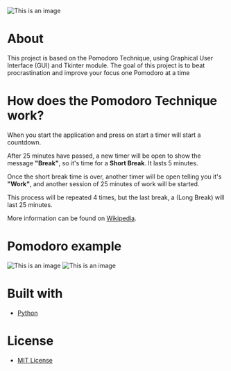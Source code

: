 ![This is an image](http://www.mindbrouwerij.nl/wp-content/uploads/2018/07/pomodorooverview.png)
# About
This project is based on the Pomodoro Technique, using Graphical User Interface (GUI) and Tkinter module. The goal of this project is to beat procrastination and improve your focus one Pomodoro at a time

# How does the Pomodoro Technique work?

When you start the application and press on start a timer will start a countdown.

After 25 minutes have passed, a new timer will be open to show the message **"Break"**, so it's time for a **Short Break**. It lasts 5 minutes.

Once the short break time is over, another timer will be open telling you it's **"Work"**, and another session of 25 minutes of work will be started.

This process will be repeated 4 times, but the last break, a (Long Break) will last 25 minutes.

More information can be found on [Wikipedia](https://en.wikipedia.org/wiki/Pomodoro_Technique).

# Pomodoro example
![This is an image](https://user-images.githubusercontent.com/37813839/120803927-75234780-c51a-11eb-8d65-c4644bfde475.gif)
![This is an image](https://user-images.githubusercontent.com/37813839/120893701-f0542e80-c5ea-11eb-92e7-e702fd2e52e6.gif)

# Built with
- [Python](https://www.python.org/)

# License
- [MIT License](https://github.com/Solyyy/Pomodoro/blob/master/LICENSE.txt)
